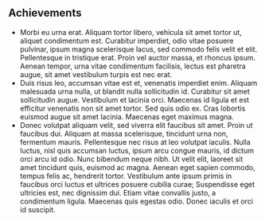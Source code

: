 <div class="resume-header" markdown="1">

## Achievements

</div>
<div class="resume-main" markdown="1">

- Morbi eu urna erat. Aliquam tortor libero, vehicula sit amet tortor ut, aliquet condimentum est. Curabitur imperdiet, odio vitae posuere pulvinar, ipsum magna scelerisque lacus, sed commodo felis velit et elit. Pellentesque in tristique erat. Proin vel auctor massa, et rhoncus ipsum. Aenean tempor, urna vitae condimentum facilisis, lectus est pharetra augue, sit amet vestibulum turpis est nec erat.
- Duis risus leo, accumsan vitae est et, venenatis imperdiet enim. Aliquam malesuada urna nulla, ut blandit nulla sollicitudin id. Curabitur sit amet sollicitudin augue. Vestibulum et lacinia orci. Maecenas id ligula et est efficitur venenatis non sit amet tortor. Sed quis odio ex. Cras lobortis euismod augue sit amet lacinia. Maecenas eget maximus magna.
- Donec volutpat aliquam velit, sed viverra elit faucibus sit amet. Proin ut faucibus dui. Aliquam at massa scelerisque, tincidunt urna non, fermentum mauris. Pellentesque nec risus at leo volutpat iaculis. Nulla luctus, nisl quis accumsan luctus, ipsum arcu congue mauris, id dictum orci arcu id odio. Nunc bibendum neque nibh. Ut velit elit, laoreet sit amet tincidunt quis, euismod ac magna. Aenean eget sapien commodo, tempus felis ac, hendrerit tortor. Vestibulum ante ipsum primis in faucibus orci luctus et ultrices posuere cubilia curae; Suspendisse eget ultricies est, nec dignissim dui. Etiam vitae convallis justo, a condimentum ligula. Maecenas quis egestas odio. Donec iaculis et orci id suscipit.

</div>
